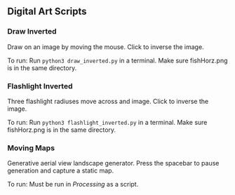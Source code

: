 ## Digital Art Scripts

### Draw Inverted

Draw on an image by moving the mouse. Click to inverse the image.

To run: Run ``python3 draw_inverted.py`` in a terminal. Make sure fishHorz.png is in the same directory.



### Flashlight Inverted

Three flashlight radiuses move across and image. Click to inverse the image.

To run: Run ``python3 flashlight_inverted.py`` in a terminal. Make sure fishHorz.png is in the same directory.


### Moving Maps

Generative aerial view landscape generator. Press the spacebar to pause generation and capture a static map.

To run: Must be run in _Processing_ as a script.
